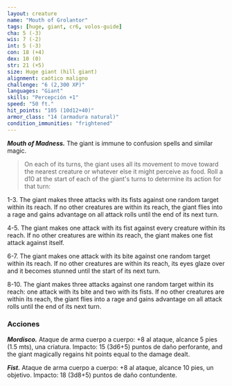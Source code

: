 ```yaml
---
layout: creature
name: "Mouth of Grolantor"
tags: [huge, giant, cr6, volos-guide]
cha: 5 (-3)
wis: 7 (-2)
int: 5 (-3)
con: 18 (+4)
dex: 10 (0)
str: 21 (+5)
size: Huge giant (hill giant)
alignment: caótico maligno
challenge: "6 (2,300 XP)"
languages: "Giant"
skills: "Percepción +1"
speed: "50 ft."
hit_points: "105 (10d12+40)"
armor_class: "14 (armadura natural)"
condition_immunities: "frightened"
---
```


***Mouth of Madness.*** The giant is immune to confusion spells and similar magic.

>On each of its turns, the giant uses all its movement to move toward the nearest creature or whatever else it might perceive as food. Roll a d10 at the start of each of the giant's turns to determine its action for that turn:

1-3. The giant makes three attacks with its fists against one random target within its reach. If no other creatures are within its reach, the giant flies into a rage and gains advantage on all attack rolls until the end of its next turn.

4-5. The giant makes one attack with its fist against every creature within its reach. If no other creatures are within its reach, the giant makes one fist attack against itself.

6-7. The giant makes one attack with its bite against one random target within its reach. If no other creatures are within its reach, its eyes glaze over and it becomes stunned until the start of its next turn.

8-10. The giant makes three attacks against one random target within its reach: one attack with its bite and two with its fists. If no other creatures are within its reach, the giant flies into a rage and gains advantage on all attack rolls until the end of its next turn.

### Acciones

***Mordisco.*** Ataque de arma cuerpo a cuerpo: +8 al ataque, alcance 5 pies (1.5 mts), una criatura. Impacto: 15 (3d6+5) puntos de daño perforante, and the giant magically regains hit points equal to the damage dealt.

***Fist.*** Ataque de arma cuerpo a cuerpo: +8 al ataque, alcance 10 pies, un objetivo. Impacto: 18 (3d8+5) puntos de daño contundente.